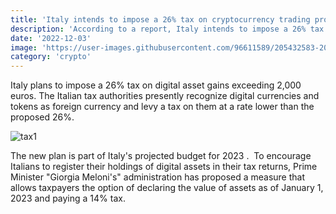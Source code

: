 ```yaml
---
title: 'Italy intends to impose a 26% tax on cryptocurrency trading profit'
description: 'According to a report, Italy intends to impose a 26% tax on digital asset gains above 2000 euros'
date: '2022-12-03'
image: 'https://user-images.githubusercontent.com/96611589/205432583-20701e54-bad2-412a-839a-9b0dc7f06deb.jpg'
category: 'crypto'
---
```



Italy plans to impose a 26% tax on digital asset gains exceeding 2,000 euros. The Italian tax authorities presently recognize digital currencies and tokens as foreign currency and levy a tax on them at a rate lower than the proposed 26%. 


![tax1](https://user-images.githubusercontent.com/96611589/205432706-755e92eb-a0bc-4d27-91a1-967cebb07d97.png)


The new plan is part of Italy's projected budget for 2023 .  To encourage Italians to register their holdings of digital assets in their tax returns, Prime Minister "Giorgia Meloni's" administration has proposed a measure that allows taxpayers the option of declaring the value of assets as of January 1, 2023 and paying a 14% tax.
